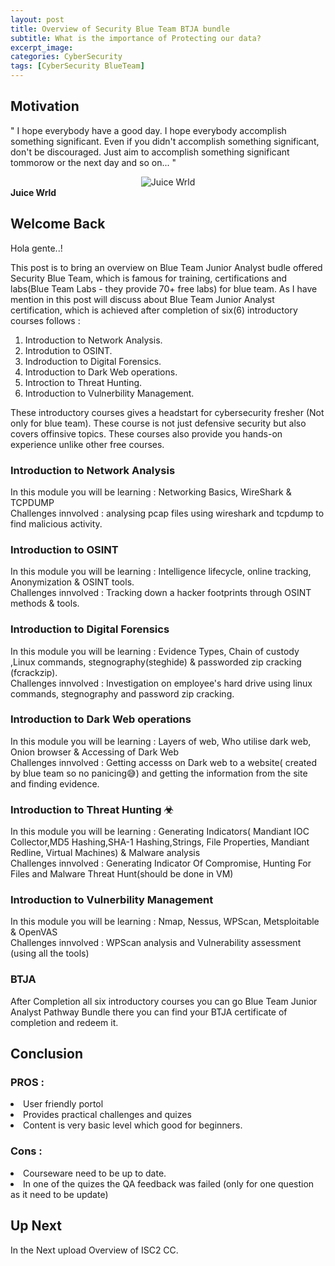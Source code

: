 ```yaml
---
layout: post
title: Overview of Security Blue Team BTJA bundle
subtitle: What is the importance of Protecting our data?
excerpt_image: 
categories: CyberSecurity
tags: [CyberSecurity BlueTeam]
---
```


## Motivation
" I hope everybody have a good day. I hope everybody accomplish something significant. Even if you didn't accomplish something significant, don't be discouraged. Just aim to accomplish something significant tommorow or the next day and so on...
"
<div style="text-align:center;"> 
  <img src="https://upload.wikimedia.org/wikipedia/commons/thumb/c/cd/Juice_Wrld_VMAs.png/255px-Juice_Wrld_VMAs.png" alt="Juice Wrld"> 
</div>
<b style="text-align:center;">Juice Wrld</b>

## Welcome Back
Hola gente..!

<p>
This post is to bring an overview on Blue Team Junior Analyst budle offered Security Blue Team, which is famous for training, certifications and labs(Blue Team Labs - they provide 70+ free labs) for blue team. As I have mention in this post will discuss about Blue Team Junior Analyst certification, which is achieved after completion of six(6) introductory courses follows : <br>

1. Introduction to Network Analysis. <br>
2. Introdution to OSINT. <br>
3. Indroduction to Digital Forensics. <br>
4. Introduction to Dark Web operations. <br>
5. Introction to Threat Hunting. <br>
6. Introduction to Vulnerbility Management. <br>

These introductory courses gives a headstart for cybersecurity fresher (Not only for blue team). These course is not just defensive security but also covers offinsive topics. These courses also provide you hands-on experience unlike other free courses.  
</p>

### Introduction to Network Analysis 
In this module you will be learning : Networking Basics, WireShark & TCPDUMP <br>
Challenges innvolved : analysing pcap files using wireshark and tcpdump to find malicious activity.

### Introduction to OSINT 
In this module you will be learning : Intelligence lifecycle, online tracking, Anonymization & OSINT tools. <br>
Challenges innvolved : Tracking down a hacker footprints through OSINT methods & tools.

### Introduction to Digital Forensics 
In this module you will be learning : Evidence Types, Chain of custody ,Linux commands, stegnography(steghide) & passworded zip cracking (fcrackzip).  <br>
Challenges innvolved : Investigation on employee's hard drive using linux commands, stegnography and password zip cracking.

### Introduction to Dark Web operations 
In this module you will be learning : Layers of web, Who utilise dark web, Onion browser & Accessing of Dark Web <br>
Challenges innvolved : Getting accesss on Dark web to a website( created by blue team so no panicing😅) and getting the information from the site and finding evidence.

### Introduction to Threat Hunting ☣
In this module you will be learning : Generating Indicators( Mandiant IOC Collector,MD5 Hashing,SHA-1 Hashing,Strings, File Properties, Mandiant Redline, Virtual Machines) & Malware analysis <br>
Challenges innvolved : Generating Indicator Of Compromise, Hunting For Files and Malware Threat Hunt(should be done in VM)

### Introduction to Vulnerbility Management
In this module you will be learning : Nmap, Nessus, WPScan, Metsploitable & OpenVAS <br>
Challenges innvolved : WPScan analysis and Vulnerability assessment (using all the tools)


### BTJA

After Completion all six introductory courses you can go Blue Team Junior Analyst Pathway Bundle there you can find your BTJA certificate of completion and redeem it.

## Conclusion

### PROS :

   <li> User friendly portol</li>
   <li>Provides practical challenges and quizes</li>
   <li> Content is very basic level which good for beginners.</li>
 
### Cons :

  <li> Courseware need to be up to date. </li> 
  <li> In one of the quizes the QA feedback was failed (only for one question as it need to be update)</li>

## Up Next

In the Next upload Overview of ISC2 CC.

